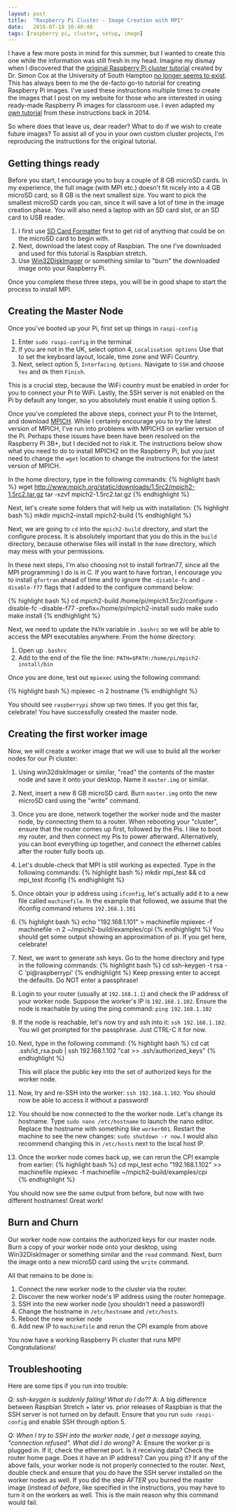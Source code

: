 ```yaml
---
layout: post
title:  "Raspberry Pi Cluster - Image Creation with MPI"
date:   2018-07-18 10:40:48
tags: [raspberry pi, cluster, setup, image]
---
```

I have a few more posts in mind for this summer, but I wanted to create 
this one while the information was still fresh in my head. Imagine my 
dismay when I discovered that the [original Raspberry Pi cluster tutorial][rpi] 
created by Dr. Simon Cox at the University of South Hampton [no longer 
seems to exist][rpi]. This has always been to me the de-facto go-to tutorial 
for creating Raspberry Pi images. I've used these instructions multiple 
times to create the images that I post on my website for those who are 
interested in using ready-made Raspberry Pi images for classroom use. I even 
adapted my [own tutorial][pdf3] from these instructions back in 2014.

So where does that leave us, dear reader? What to do if we wish to create 
future images? To assist all of you in your own custom cluster projects, 
I'm reproducing the instructions for the original tutorial. 


## Getting things ready
Before you start, I encourage you to buy a couple of 8 GB microSD cards. In my 
experience, the full image (with MPI etc.) doesn't fit nicely into a 4 GB 
microSD card, so 8 GB is the next smallest size. You want to pick the smallest 
microSD cards you can, since it will save a lot of time in the image creation 
phase. You will also need a laptop with an SD card slot, or an SD card to USB 
reader.

1. I first use [SD Card Formatter][sdformat] first to get rid of anything that could be on the 
   microSD card to begin with. 
2. Next, download the latest copy of Raspbian. The one I've downloaded and used 
   for this tutorial is Raspbian stretch.
3. Use [Win32DiskImager][win32] or something similar to "burn" the downloaded image onto 
   your Raspberry Pi. 

Once you complete these three steps, you will be in good shape to start the 
process to install MPI.

## Creating the Master Node

Once you've booted up your Pi, first set up things in `raspi-config`

1. Enter `sudo raspi-config` in the terminal
2. If you are not in the UK, select option 4, `Localisation options` Use that 
   to set the keyboard layout, locale, time zone and WiFi Country. 
3. Next, select option 5, `Interfacing Options`. Navigate to `SSH` and choose 
   `Yes` and `Ok` then `Finish`.

This is a crucial step, because the WiFi country must be enabled in order for 
you to connect your Pi to WiFi. Lastly, the SSH server is not enabled on the 
Pi by default any longer, so you absolutely must enable it using option 5.


Once you've completed the above steps, connect your Pi to the Internet, and 
download [MPICH][mpich]. While I certainly encourage you to try the latest 
version of MPICH, I've run into problems with MPICH3 on earlier version of 
the Pi. Perhaps these issues have been have been resolved on the Raspberry Pi 
3B+, but I decided not to risk it. The instructions below show what you need 
to do to install MPICH2 on the Raspberry Pi, but you just need to change the 
`wget` location to change the instructions for the latest version of MPICH.

In the home directory, type in the following commands:
{% highlight bash %}
wget http://www.mpich.org/static/downloads/1.5rc2/mpich2-1.5rc2.tar.gz
tar -xzvf mpich2-1.5rc2.tar.gz
{% endhighlight %}

Next, let's create some folders that will help us with installation:
{% highlight bash %}
mkdir mpich2-install mpich2-build
{% endhighlight %}

Next, we are going to `cd` into the `mpich2-build` directory, and start the 
configure process. It is absolutely important that you do this in the `build` 
directory, because otherwise files will install in the `home` directory, which 
may mess with your permissions. 

In these next steps, I'm also choosing not to install fortran77, since all the 
MPI programming I do is in C. If you want to have fortran, I encourage you to 
install `gfortran` ahead of time and to ignore the `-disable-fc` and `-disable-f77` 
flags that I added to the configure command below:

{% highlight bash %}
cd mpich2-build
/home/pi/mpich1.5rc2/configure -disable-fc -disable-f77 -prefix=/home/pi/mpich2-install
sudo make
sudo make install
{% endhighlight %}

Next, we need to update the `PATH` variable in `.bashrc` so we will be 
able to access the MPI executables anywhere. From the home directory:

1. Open up `.bashrc`
2. Add to the end of the file the line: `PATH=$PATH:/home/pi/mpich2-install/bin`

Once you are done, test out `mpiexec` using the following command:

{% highlight bash %}
mpiexec -n 2 hostname
{% endhighlight %}

You should see `raspberrypi` show up two times. If you get this far, celebrate!
You have successfully created the master node.

## Creating the first worker image

Now, we will create a worker image that we will use to build all the worker 
nodes for our Pi cluster:

1. Using win32diskImager or similar, "read" the contents of the master node 
   and save it onto your desktop. Name it `master.img` or similar.

2. Next, insert a new 8 GB microSD card. Burn `master.img` onto the new microSD 
   card using the "write" command. 

3. Once you are done, network together the worker node and the master node, 
   by connecting them to a router. When rebooting your "cluster", ensure that 
   the router comes up first, followed by the Pis. I like to boot my router, 
   and then connect my Pis to power afterward. Alternatively, you can boot 
   everything up together, and connect the ethernet cables after the router 
   fully boots up.  

4. Let's double-check that MPI is still working as expected. Type in the following 
   commands:
   {% highlight bash %}
   mkdir mpi_test && cd mpi_test
   ifconfig
   {% endhighlight %}

5. Once obtain your ip address using `ifconfig`, let's actually add it to 
   a new file called `machinefile`. In the example that followed, we assume that 
   the ifconfig command returns `192.168.1.101`

6. {% highlight bash %}
   echo "192.168.1.101" > machinefile
   mpiexec -f machinefile -n 2 ~/mpich2-build/examples/cpi
   {% endhighlight %}
   You should get some output showing an approximation of pi. If you get here, 
   celebrate!

7. Next, we want to generate ssh keys. Go to the home directory and type in 
   the following commands:
   {% highlight bash %}
   cd
   ssh-keygen -t rsa -C 'pi@raspberrypi'
   {% endhighlight %}
   Keep pressing enter to accept the defaults. Do NOT enter a passphrase!

8. Login to your router (usually at `192.168.1.1`) and check the IP address 
   of your worker node. Suppose the worker's IP is `192.168.1.102`. Ensure 
   the node is reachable by using the ping command: `ping 192.168.1.102`

9. If the node is reachable, let's now try and ssh into it:
   `ssh 192.168.1.102`. You wil get prompted for the passphrase. Just CTRL-C
    it for now. 

10. Next, type in the following command:
    {% highlight bash %}
    cd
    cat .ssh/id_rsa.pub | ssh 192.168.1.102 "cat >> .ssh/authorized_keys"
    {% endhighlight %}
    
    This will place the public key into the set of authorized keys for the 
    worker node. 

11. Now, try and re-SSH into the worker: `ssh 192.168.1.102`. You should now 
    be able to access it without a password!

12. You should be now connected to the the worker node. Let's change its 
    hostname. Type `sudo nano /etc/hostname` to launch the nano editor. 
    Replace the hostname with something like `worker001`. Restart the machine
    to see the new changes: `sudo shutdown -r now`. I would also recommend 
    changing this in `/etc/hosts` next to the local host IP.

13. Once the worker node comes back up, we can rerun the CPI example from 
    earlier: 
    {% highlight bash %}
    cd mpi_test
    echo "192.168.1.102" >> machinefile
    mpiexec -f machinefile ~/mpich2-build/examples/cpi               
    {% endhighlight %}

You should now see the same output from before, but now with two different 
hostnames! Great work!

## Burn and Churn

Our worker node now contains the authorized keys for our master node. Burn a 
copy of your worker node onto your desktop, using Win32DiskImager or something 
similar and the `read` command. Next, burn the image onto a new microSD card 
using the `write` command. 

All that remains to be done is:

1. Connect the new worker node to the cluster via the router.
2. Discover the new worker node's IP address using the router homepage.
3. SSH into the new worker node (you shouldn't need a password!)
4. Change the hostname in `/etc/hostname` and `/etc/hosts`.
5. Reboot the new worker node
6. Add new IP to `machinefile` and rerun the CPI example from above

You  now have a working Raspberry Pi cluster that runs MPI! Congratulations!

## Troubleshooting

Here are some tips if you run into trouble:

*Q: ssh-keygen is suddenly failing! What do I do??*
A: A big difference between Raspbian Stretch + later vs. prior releases of 
   Raspbian is that the SSH server is not turned on by default. Ensure that 
   you run `sudo raspi-config` and enable SSH through option 5. 

*Q: When I try to SSH into the worker node, I get a message saying, "connection 
    refused". What did I do wrong?*
A: Ensure the worker pi is plugged in. If it, check the ethernet port. Is it 
   receiving data? Check the router home page. Does it have an IP address? 
   Can you ping it? If any of the above fails, your worker node is not properly 
   connected to the router. Next, double check and ensure that you do have 
   the SSH server installed on the worker nodes as well. If you did the step 
   *AFTER* you burned the master image (instead of *before*, like specified in 
   the instructions, you may have to turn it on the workers as well. This is 
   the main reason why this command would fail.

[rpi]: http://www.southampton.ac.uk/~sjc/raspberrypi/ 
[sdformat]: https://www.sdcard.org/downloads/formatter_4/ 
[win32]: https://sourceforge.net/projects/win32diskimager/ 
[pdf3]: http://www.suzannejmatthews.com/private/RaspberryPi_cluster.pdf 
[mpich]: http://www.mpich.org/downloads/
